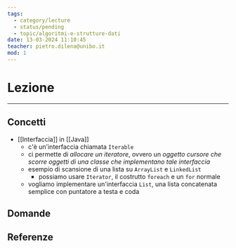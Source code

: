 ```yaml
---
tags:
  - category/lecture
  - status/pending
  - topic/algoritmi-e-strutture-dati
date: 13-03-2024 11:10:45
teacher: pietro.dilena@unibo.it
mod: 1
---
```

# Lezione
---
## Concetti
- [[Interfaccia]] in [[Java]]
	- c'è un'interfaccia chiamata `Iterable`
	- ci permette di _allocare un iteratore_, ovvero un _oggetto cursore che scorre oggetti di una classe che implementano tale interfaccia_
	- esempio di scansione di una lista su `ArrayList` e `LinkedList`
		- possiamo usare `Iterator`, il costrutto `foreach` e un `for` normale
	- vogliamo implementare un'interfaccia `List`, una lista concatenata semplice con puntatore a testa e coda

## Domande

## Referenze
